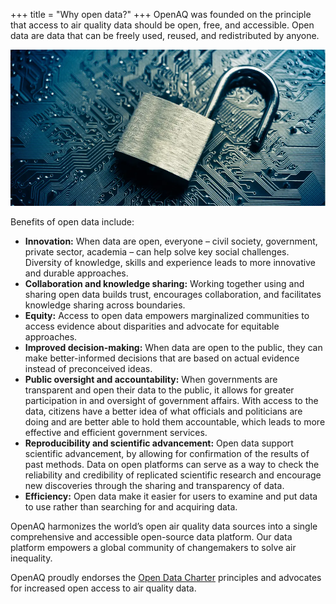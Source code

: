 +++
title = "Why open data?"
+++
OpenAQ was founded on the principle that access to air quality data should be open, free, and accessible. Open data are data that can be freely used, reused, and redistributed by anyone. 

![](../uploads/openlock.webp)

Benefits of open data include:

* **Innovation:** When data are open, everyone – civil society, government, private sector, academia – can help solve key social challenges. Diversity of knowledge, skills and experience leads to more innovative and durable approaches. 
* **Collaboration and knowledge sharing:** Working together using and sharing open data builds trust, encourages collaboration, and facilitates knowledge sharing across boundaries.
* **Equity:** Access to open data empowers marginalized communities to access evidence about disparities and advocate for equitable approaches.
* **Improved decision-making:** When data are open to the public, they can make better-informed decisions that are based on actual evidence instead of preconceived ideas. 
* **Public oversight and accountability:** When governments are transparent and open their data to the public, it allows for greater participation in and oversight of government affairs. With access to the data, citizens have a better idea of what officials and politicians are doing and are better able to hold them accountable, which leads to more effective and efficient government services. 
* **Reproducibility and scientific advancement:** Open data support scientific advancement, by allowing for confirmation of the results of past methods. Data on open platforms can serve as a way to check the reliability and credibility of replicated scientific research and encourage new discoveries through the sharing and transparency of data. 
* **Efficiency:** Open data make it easier for users to examine and put data to use rather than searching for and acquiring data.

OpenAQ harmonizes the world’s open air quality data sources into a single comprehensive and accessible open-source data platform. Our data platform empowers a global community of changemakers to solve air inequality. 

OpenAQ proudly endorses the [Open Data Charter](https://opendatacharter.net/) principles and advocates for increased open access to air quality data.